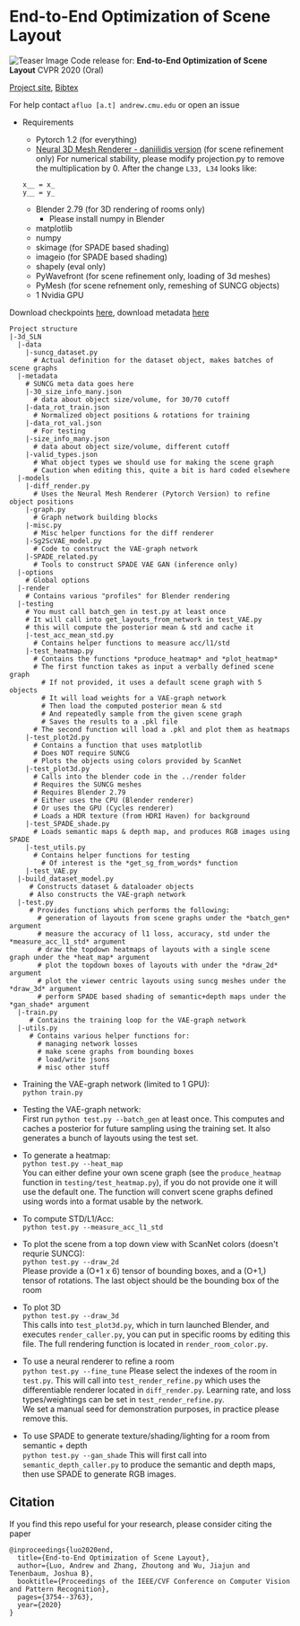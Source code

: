 # End-to-End Optimization of Scene Layout

![Teaser Image](https://raw.githubusercontent.com/aluo-x/3D_SLN/master/result.jpg)
Code release for:
**End-to-End Optimization of Scene Layout**  CVPR 2020 (Oral) 

[Project site](http://3dsln.csail.mit.edu/),  [Bibtex](http://3dsln.csail.mit.edu/bibtex/3dsln_cvpr.bib) 

For help contact `afluo [a.t] andrew.cmu.edu` or open an issue
* Requirements  
   * Pytorch 1.2 (for everything)
   * [Neural 3D Mesh Renderer - daniilidis version](https://github.com/daniilidis-group/neural_renderer)   (for scene refinement only)
   For numerical stability, please modify projection.py to remove the multiplication by 0. 
   After the change `L33, L34` looks like: 
   ```
   x__ = x_
   y__ = y_ 
   ```
   
   * Blender 2.79 (for 3D rendering of rooms only)
     * Please install numpy in Blender
   * matplotlib
   * numpy
   * skimage (for SPADE based shading)
   * imageio (for SPADE based shading)
   * shapely (eval only)
   * PyWavefront (for scene refinement only, loading of 3d meshes)
   * PyMesh (for scene refnement only, remeshing of SUNCG objects)
   * 1 Nvidia GPU
  
Download checkpoints [here](https://u.pcloud.link/publink/show?code=XZcDaNkZiaNSUcUK57R7aLJH9Pr3kyzWGqMk), download metadata [here](https://u.pcloud.link/publink/show?code=XZaDaNkZ4bapJodBqTjUBrpyMqUT8zqqCQHk)
```
Project structure
|-3d_SLN
  |-data
    |-suncg_dataset.py
      # Actual definition for the dataset object, makes batches of scene graphs
  |-metadata
    # SUNCG meta data goes here
    |-30_size_info_many.json
      # data about object size/volume, for 30/70 cutoff
    |-data_rot_train.json
      # Normalized object positions & rotations for training
    |-data_rot_val.json
      # For testing
    |-size_info_many.json
      # data about object size/volume, different cutoff
    |-valid_types.json
      # What object types we should use for making the scene graph
      # Caution when editing this, quite a bit is hard coded elsewhere
  |-models
    |-diff_render.py
      # Uses the Neural Mesh Renderer (Pytorch Version) to refine object positions
    |-graph.py
      # Graph network building blocks
    |-misc.py
      # Misc helper functions for the diff renderer
    |-Sg2ScVAE_model.py
      # Code to construct the VAE-graph network
    |-SPADE_related.py
      # Tools to construct SPADE VAE GAN (inference only)
  |-options
    # Global options
  |-render
    # Contains various "profiles" for Blender rendering
  |-testing
    # You must call batch_gen in test.py at least once
    # It will call into get_layouts_from_network in test_VAE.py
    # this will compute the posterior mean & std and cache it
    |-test_acc_mean_std.py
      # Contains helper functions to measure acc/l1/std 
    |-test_heatmap.py
      # Contains the functions *produce_heatmap* and *plot_heatmap*
      # The first function takes as input a verbally defined scene graph
        # If not provided, it uses a default scene graph with 5 objects
        # It will load weights for a VAE-graph network
        # Then load the computed posterior mean & std
        # And repeatedly sample from the given scene graph
        # Saves the results to a .pkl file
      # The second function will load a .pkl and plot them as heatmaps
    |-test_plot2d.py
      # Contains a function that uses matplotlib
      # Does NOT require SUNCG
      # Plots the objects using colors provided by ScanNet
    |-test_plot3d.py
      # Calls into the blender code in the ../render folder
      # Requires the SUNCG meshes
      # Requires Blender 2.79
      # Either uses the CPU (Blender renderer)
      # Or uses the GPU (Cycles renderer)
      # Loads a HDR texture (from HDRI Haven) for background
    |-test_SPADE_shade.py
      # Loads semantic maps & depth map, and produces RGB images using SPADE
    |-test_utils.py
      # Contains helper functions for testing
        # Of interest is the *get_sg_from_words* function
    |-test_VAE.py
  |-build_dataset_model.py
     # Constructs dataset & dataloader objects
     # Also constructs the VAE-graph network
  |-test.py
     # Provides functions which performs the following:
       # generation of layouts from scene graphs under the *batch_gen* argument
       # measure the accuracy of l1 loss, accuracy, std under the *measure_acc_l1_std* argument
       # draw the topdown heatmaps of layouts with a single scene graph under the *heat_map* argument
       # plot the topdown boxes of layouts with under the *draw_2d* argument
       # plot the viewer centric layouts using suncg meshes under the *draw_3d* argument
       # perform SPADE based shading of semantic+depth maps under the *gan_shade* argument
  |-train.py
     # Contains the training loop for the VAE-graph network
  |-utils.py
     # Contains various helper functions for:
       # managing network losses
       # make scene graphs from bounding boxes
       # load/write jsons
       # misc other stuff
```
* Training the VAE-graph network (limited to 1 GPU):  
`python train.py`

* Testing the VAE-graph network:  
First run `python test.py --batch_gen` at least once. This computes and caches a posterior for future sampling using the training set. It also generates a bunch of layouts using the test set.

* To generate a heatmap:  
`python test.py --heat_map`  
You can either define your own scene graph (see the `produce_heatmap` function in `testing/test_heatmap.py`), if you do not provide one it will use the default one. The function will convert scene graphs defined using words into a format usable by the network.

* To compute STD/L1/Acc:  
`python test.py --measure_acc_l1_std`

* To plot the scene from a top down view with ScanNet colors (doesn't requrie SUNCG):  
`python test.py --draw_2d`  
Please provide a (O+1 x 6) tensor of bounding boxes, and a (O+1,) tensor of rotations. The last object should be the bounding box of the room

* To plot 3D  
`python test.py --draw_3d`  
This calls into `test_plot3d.py`, which in turn launched Blender, and executes `render_caller.py`, you can put in specific rooms by editing this file. The full rendering function is located in `render_room_color.py`. 

* To use a neural renderer to refine a room  
`python test.py --fine_tune`
Please select the indexes of the room in `test.py`. This will call into `test_render_refine.py` which uses the differentiable renderer located in `diff_render.py`. Learning rate, and loss types/weightings can be set in `test_render_refine.py`.  
We set a manual seed for demonstration purposes, in practice please remove this.


* To use SPADE to generate texture/shading/lighting for a room from semantic + depth  
`python test.py --gan_shade`
This will first call into `semantic_depth_caller.py` to produce the semantic and depth maps, then use SPADE to generate RGB images.

## Citation

If you find this repo useful for your research, please consider citing the paper

```
@inproceedings{luo2020end,
  title={End-to-End Optimization of Scene Layout},
  author={Luo, Andrew and Zhang, Zhoutong and Wu, Jiajun and Tenenbaum, Joshua B},
  booktitle={Proceedings of the IEEE/CVF Conference on Computer Vision and Pattern Recognition},
  pages={3754--3763},
  year={2020}
}
```
